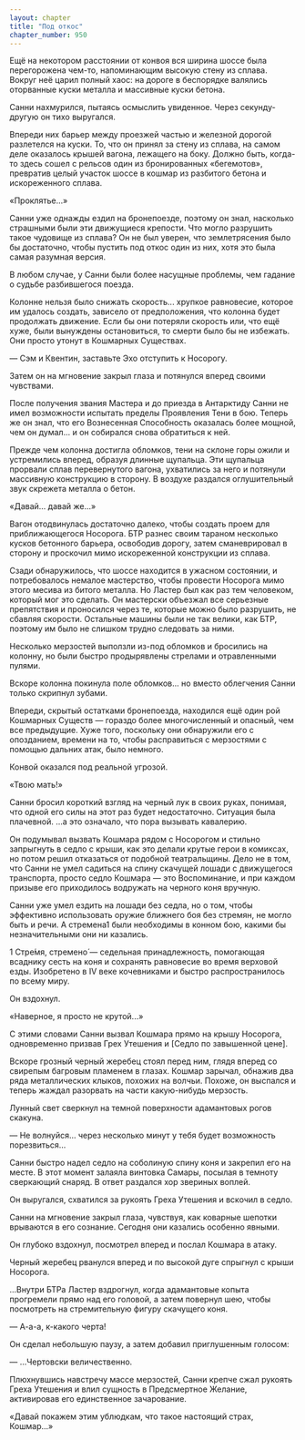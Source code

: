```yaml
---
layout: chapter
title: "Под откос"
chapter_number: 950
---
```


Ещё на некотором расстоянии от конвоя вся ширина шоссе была перегорожена чем-то, напоминающим высокую стену из сплава. Вокруг неё царил полный хаос: на дороге в беспорядке валялись оторванные куски металла и массивные куски бетона.

Санни нахмурился, пытаясь осмыслить увиденное. Через секунду-другую он тихо выругался.

Впереди них барьер между проезжей частью и железной дорогой разлетелся на куски. То, что он принял за стену из сплава, на самом деле оказалось крышей вагона, лежащего на боку. Должно быть, когда-то здесь сошел с рельсов один из бронированных «бегемотов», превратив целый участок шоссе в кошмар из разбитого бетона и искореженного сплава.

«Проклятье...»

Санни уже однажды ездил на бронепоезде, поэтому он знал, насколько страшными были эти движущиеся крепости. Что могло разрушить такое чудовище из сплава? Он не был уверен, что землетрясения было бы достаточно, чтобы пустить под откос один из них, хотя это была самая разумная версия.

В любом случае, у Санни были более насущные проблемы, чем гадание о судьбе разбившегося поезда.

Колонне нельзя было снижать скорость... хрупкое равновесие, которое им удалось создать, зависело от предположения, что колонна будет продолжать движение. Если бы они потеряли скорость или, что ещё хуже, были вынуждены остановиться, то смерти было бы не избежать. Они просто утонут в Кошмарных Существах.

— Сэм и Квентин, заставьте Эхо отступить к Носорогу.

Затем он на мгновение закрыл глаза и потянулся вперед своими чувствами.

После получения звания Мастера и до приезда в Антарктиду Санни не имел возможности испытать пределы Проявления Тени в бою. Теперь же он знал, что его Вознесенная Способность оказалась более мощной, чем он думал... и он собирался снова обратиться к ней.

Прежде чем колонна достигла обломков, тени на склоне горы ожили и устремились вперед, образуя длинные щупальца. Эти щупальца прорвали сплав перевернутого вагона, ухватились за него и потянули массивную конструкцию в сторону. В воздухе раздался оглушительный звук скрежета металла о бетон.

«Давай... давай же...»

Вагон отодвинулась достаточно далеко, чтобы создать проем для приближающегося Носорога. БТР разнес своим тараном несколько кусков бетонного барьера, освободив дорогу, затем cманеврировал в сторону и проскочил мимо искореженной конструкции из сплава.

Сзади обнаружилось, что шоссе находится в ужасном состоянии, и потребовалось немалое мастерство, чтобы провести Носорога мимо этого месива из битого металла. Но Ластер был как раз тем человеком, который мог это сделать. Он мастерски объезжал все серьезные препятствия и проносился через те, которые можно было разрушить, не сбавляя скорости. Остальные машины были не так велики, как БТР, поэтому им было не слишком трудно следовать за ними.

Несколько мерзостей выползли из-под обломков и бросились на колонну, но были быстро продырявлены стрелами и отравленными пулями.

Вскоре колонна покинула поле обломков... но вместо облегчения Санни только скрипнул зубами.

Впереди, скрытый остатками бронепоезда, находился ещё один рой Кошмарных Существ — гораздо более многочисленный и опасный, чем все предыдущие. Хуже того, поскольку они обнаружили его с опозданием, времени на то, чтобы расправиться с мерзостями с помощью дальних атак, было немного.

Конвой оказался под реальной угрозой.

«Твою мать!»

Санни бросил короткий взгляд на черный лук в своих руках, понимая, что одной его силы на этот раз будет недостаточно. Ситуация была плачевной. ...а это означало, что пора вызывать кавалерию.

Он подумывал вызвать Кошмара рядом с Носорогом и стильно запрыгнуть в седло с крыши, как это делали крутые герои в комиксах, но потом решил отказаться от подобной театральщины. Дело не в том, что Санни не умел садиться на спину скачущей лошади с движущегося транспорта, просто седло Кошмара — это Воспоминание, и при каждом призыве его приходилось водружать на черного коня вручную.

Санни уже умел ездить на лошади без седла, но о том, чтобы эффективно использовать оружие ближнего боя без стремян, не могло быть и речи. А стремена1 были необходимы в конном бою, какими бы незначительными они ни казались.

1 Стре́мя, стремено́ — седельная принадлежность, помогающая всаднику сесть на коня и сохранять равновесие во время верховой езды. Изобретено в IV веке кочевниками и быстро распространилось по всему миру.

Он вздохнул.

«Наверное, я просто не крутой...»

С этими словами Санни вызвал Кошмара прямо на крышу Носорога, одновременно призвав Грех Утешения и [Седло по завышенной цене].

Вскоре грозный черный жеребец стоял перед ним, глядя вперед со свирепым багровым пламенем в глазах. Кошмар зарычал, обнажив два ряда металлических клыков, похожих на волчьи. Похоже, он выспался и теперь жаждал разорвать на части какую-нибудь мерзость.

Лунный свет сверкнул на темной поверхности адамантовых рогов скакуна.

— Не волнуйся... через несколько минут у тебя будет возможность порезвиться...

Санни быстро надел седло на соболиную спину коня и закрепил его на месте. В этот момент залаяла винтовка Самары, посылая в темноту сверкающий снаряд. В ответ раздался хор звериных воплей.

Он выругался, схватился за рукоять Греха Утешения и вскочил в седло.

Санни на мгновение закрыл глаза, чувствуя, как коварные шепотки врываются в его сознание. Сегодня они казались особенно явными.

Он глубоко вздохнул, посмотрел вперед и послал Кошмара в атаку.

Черный жеребец рванулся вперед и по высокой дуге спрыгнул с крыши Носорога.

...Внутри БТРа Ластер вздрогнул, когда адамантовые копыта прогремели прямо над его головой, а затем повернул шею, чтобы посмотреть на стремительную фигуру скачущего коня.

— А-а-а, к-какого черта!

Он сделал небольшую паузу, а затем добавил приглушенным голосом:

— ...Чертовски величественно.

Плюхнувшись навстречу массе мерзостей, Санни крепче сжал рукоять Греха Утешения и влил сущность в Предсмертное Желание, активировав его единственное зачарование.

«Давай покажем этим ублюдкам, что такое настоящий страх, Кошмар...»